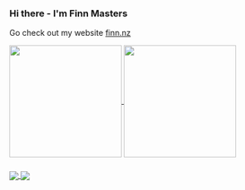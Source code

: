 ### Hi there - I'm Finn Masters
Go check out my website [finn.nz](https://finn.nz)

<a href="https://github.com/anuraghazra/github-readme-stats">
  <img height=200 align="center" src="https://github-readme-stats.vercel.app/api?username=Fazented&show_icons=true&theme=tokyonight&rank_icon=percentile&card_width=300" />
</a>
<a href="https://github.com/anuraghazra/convoychat">
  <img height=200 align="center" src="https://github-readme-stats.vercel.app/api/top-langs?username=Fazented&layout=compact&langs_count=8&show_icons=true&theme=tokyonight&card_width=300" />
</a>

### 

<a href="https://github.com/Fazented/personal-site">
  <img align="center" src="https://github-readme-stats.vercel.app/api/pin/?username=Fazented&repo=personal-site&theme=tokyonight&show_owner=true" />
</a>
<a href="https://github.com/rollestoncollege/webv4">
  <img align="center" src="https://github-readme-stats.vercel.app/api/pin/?username=rollestoncollege&repo=webv4&theme=tokyonight&show_owner=true" />
</a>

<!---
Made with
https://github.com/anuraghazra/github-readme-stats
--->
